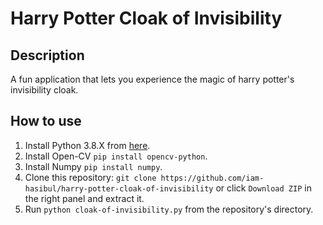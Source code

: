 # Harry Potter Cloak of Invisibility

## Description
A fun application that lets you experience the magic of harry potter's invisibility cloak.

## How to use
1. Install Python 3.8.X from [here](https://www.python.org/downloads/).
2. Install Open-CV `pip install opencv-python`.
3. Install Numpy `pip install numpy`.
4. Clone this repository: `git clone https://github.com/iam-hasibul/harry-potter-cloak-of-invisibility` or click `Download ZIP` in the right panel and extract it.
5. Run `python cloak-of-invisibility.py` from the repository's directory.